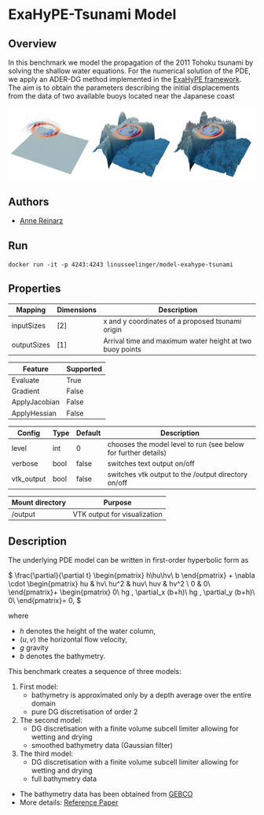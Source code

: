 # ExaHyPE-Tsunami Model

## Overview
In this benchmark we model the propagation of the 2011 Tohoku tsunami by solving the shallow water equations. For the numerical solution of the PDE, we apply an ADER-DG method implemented in the [ExaHyPE framework](https://www.sciencedirect.com/science/article/pii/S001046552030076X). The aim is to obtain the parameters describing the initial displacements from the data of two available buoys located near the Japanese coast

![Tsunami-Model](https://raw.githubusercontent.com/UM-Bridge/benchmarks/main/docs/source/images/tohoku_full.png "Level Hierarchy for Tohoku Tsunami Model")

## Authors
- [Anne Reinarz](mailto:anne.k.reinarz@durham.ac.uk)

## Run

```
docker run -it -p 4243:4243 linusseelinger/model-exahype-tsunami
```

## Properties
Mapping | Dimensions | Description
---|---|---
inputSizes | [2] | x and y coordinates of a proposed tsunami origin
outputSizes | [1] | Arrival time and maximum water height at two buoy points

Feature | Supported
---|---
Evaluate | True
Gradient | False
ApplyJacobian | False
ApplyHessian | False

Config | Type | Default | Description
---|---|---|---
level | int | 0 | chooses the model level to run (see below for further details)
verbose | bool | false | switches text output on/off
vtk_output | bool | false | switches vtk output to the /output directory on/off

Mount directory | Purpose
---|---
/output | VTK output for visualization

## Description

The underlying PDE model can be written in first-order hyperbolic form as

$
    \frac{\partial}{\partial t}
    \begin{pmatrix}
    h\\hu\\hv\\ b
    \end{pmatrix} + \nabla \cdot
    \begin{pmatrix}
    hu   &   hv\\
    hu^2 & huv\\
    huv & hv^2 \\
    0 & 0\\
    \end{pmatrix}+
    \begin{pmatrix}
    0\\
    hg \, \partial_x (b+h)\\
    hg \, \partial_y (b+h)\\
    0\\
    \end{pmatrix}= 0,
$

where
- $h$ denotes the height of the water column,
- $(u,v)$ the horizontal flow velocity,
- $g$  gravity
- $b$ denotes the bathymetry.

This benchmark creates a sequence of three models:
1. First model:
    - bathymetry is approximated only by a depth average over the entire domain
    - pure DG discretisation of order 2
2. The second model:
    - DG discretisation with a finite volume subcell limiter allowing for wetting and drying
    - smoothed bathymetry data (Gaussian filter)
3. The third model:
    - DG discretisation with a finite volume subcell limiter allowing for wetting and drying
    - full bathymetry data

- The bathymetry data has been obtained from [GEBCO](https://www.gebco.net/)
- More details: [Reference Paper](https://dl.acm.org/doi/10.1145/3458817.3476150)

